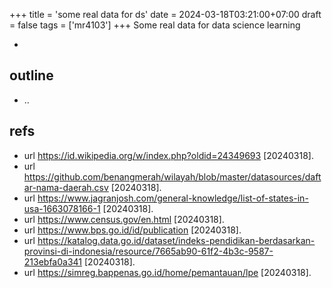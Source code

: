 +++
title = 'some real data for ds'
date = 2024-03-18T03:21:00+07:00
draft = false
tags = ['mr4103']
+++
Some real data for data science learning
<!--more-->

+ []()


## outline
+ ..


## refs
+ url https://id.wikipedia.org/w/index.php?oldid=24349693 [20240318].
+ url https://github.com/benangmerah/wilayah/blob/master/datasources/daftar-nama-daerah.csv [20240318].
+ url https://www.jagranjosh.com/general-knowledge/list-of-states-in-usa-1663078166-1 [20240318].
+ url https://www.census.gov/en.html [20240318].
+ url https://www.bps.go.id/id/publication [20240318].
+ url https://katalog.data.go.id/dataset/indeks-pendidikan-berdasarkan-provinsi-di-indonesia/resource/7665ab90-61f2-4b3c-9587-213ebfa0a341 [20240318].
+ url https://simreg.bappenas.go.id/home/pemantauan/lpe [20240318].
